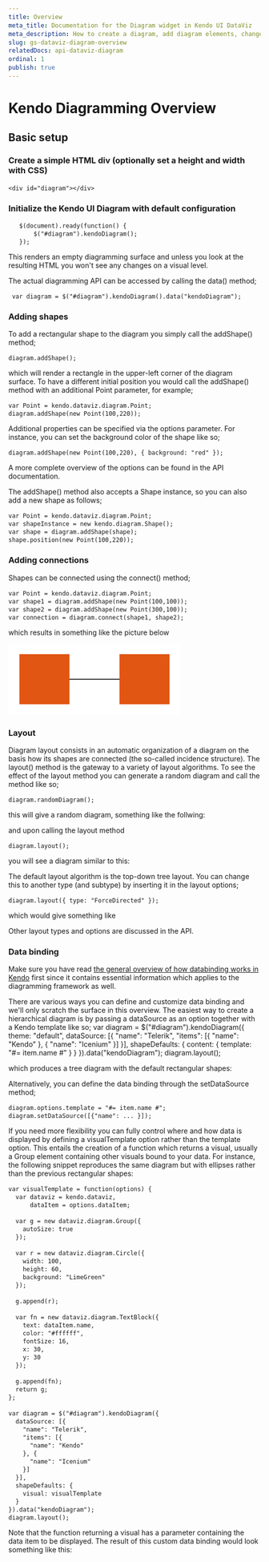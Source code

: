 ```yaml
---
title: Overview
meta_title: Documentation for the Diagram widget in Kendo UI DataViz
meta_description: How to create a diagram, add diagram elements, change properties, an overview of the widget's major features.
slug: gs-dataviz-diagram-overview
relatedDocs: api-dataviz-diagram
ordinal: 1
publish: true
---
```


# Kendo Diagramming Overview

## Basic setup

### Create a simple HTML div (optionally set a height and width with CSS)

    <div id="diagram"></div>

### Initialize the Kendo UI Diagram with default configuration

       $(document).ready(function() {
           $("#diagram").kendoDiagram();
       });

This renders an empty diagramming surface and unless you look at the resulting HTML you won't see any changes on a visual level.

The actual diagramming API can be accessed by calling the data() method;

     var diagram = $("#diagram").kendoDiagram().data("kendoDiagram");

### Adding shapes

To add a rectangular shape to the diagram you simply call the addShape() method;

    diagram.addShape();

which will render a rectangle in the upper-left corner of the diagram surface. To have a different initial position you would call the addShape() method with an additional Point parameter, for example;

    var Point = kendo.dataviz.diagram.Point;
    diagram.addShape(new Point(100,220));

Additional properties can be specified via the options parameter. For instance, you can set the background color of the shape like so;

    diagram.addShape(new Point(100,220), { background: "red" });

A more complete overview of the options can be found in the API documentation.

The addShape() method also accepts a Shape instance, so you can also add a new shape as follows;

    var Point = kendo.dataviz.diagram.Point;
    var shapeInstance = new kendo.diagram.Shape();
    var shape = diagram.addShape(shape);
    shape.position(new Point(100,220));

### Adding connections

Shapes can be connected using the connect() method;

    var Point = kendo.dataviz.diagram.Point;
    var shape1 = diagram.addShape(new Point(100,100));
    var shape2 = diagram.addShape(new Point(300,100));
    var connection = diagram.connect(shape1, shape2);

which results in something like the picture below

![Two shapes connected.](connection.png)

### Layout

Diagram layout consists in an automatic organization of a diagram on the basis how its shapes are connected (the so-called incidence structure). The layout() method is the gateway to a variety of layout algorithms. To see the effect of the layout method you can generate a random diagram and call the method like so;

    diagram.randomDiagram();

this will give a random diagram, something like the follwing:

and upon calling the layout method

    diagram.layout();

you will see a diagram similar to this:

The default layout algorithm is the top-down tree layout. You can change this to another type (and subtype) by inserting it in the layout options;

    diagram.layout({ type: "ForceDirected" });

which would give something like

Other layout types and options are discussed in the API.

### Data binding

Make sure you have read [the general overview of how databinding works in Kendo](http://docs.kendoui.com/getting-started/framework/datasource/overview "Kendo data binding.") first since it contains essential information which applies to the diagramming framework as well.

There are various ways you can define and customize data binding and we'll only scratch the surface in this overview. The easiest way to create a hierarchical diagram is by passing a dataSource as an option together with a Kendo template like so;
    var diagram = $("#diagram").kendoDiagram({
        theme: "default",
        dataSource: [{
          "name": "Telerik",
          "items": [{
            "name": "Kendo"
          }, {
            "name": "Icenium"
          }]
        }],
        shapeDefaults: {
          content: {
            template: "#= item.name #"
          }
        }
    }).data("kendoDiagram");
    diagram.layout();

which produces a tree diagram with the default rectangular shapes:

Alternatively, you can define the data binding through the setDataSource method;

    diagram.options.template = "#= item.name #";
    diagram.setDataSource([{"name": ... }]);

If you need more flexibility you can fully control where and how data is displayed by defining a visualTemplate option rather than the template option. This entails the creation of a function which returns a visual, usually a Group element containing other visuals bound to your data. For instance, the following snippet reproduces the same diagram but with ellipses rather than the previous rectangular shapes:

    var visualTemplate = function(options) {
      var dataviz = kendo.dataviz,
          dataItem = options.dataItem;

      var g = new dataviz.diagram.Group({
        autoSize: true
      });

      var r = new dataviz.diagram.Circle({
        width: 100,
        height: 60,
        background: "LimeGreen"
      });

      g.append(r);

      var fn = new dataviz.diagram.TextBlock({
        text: dataItem.name,
        color: "#ffffff",
        fontSize: 16,
        x: 30,
        y: 30
      });

      g.append(fn);
      return g;
    };

    var diagram = $("#diagram").kendoDiagram({
      dataSource: [{
        "name": "Telerik",
        "items": [{
          "name": "Kendo"
        }, {
          "name": "Icenium"
        }]
      }],
      shapeDefaults: {
        visual: visualTemplate
      }
    }).data("kendoDiagram");
    diagram.layout();

Note that the function returning a visual has a parameter containing the data item to be displayed.
The result of this custom data binding would look something like this:

